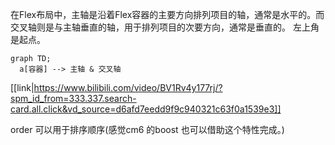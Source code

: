 在Flex布局中，主轴是沿着Flex容器的主要方向排列项目的轴，通常是水平的。而交叉轴则是与主轴垂直的轴，用于排列项目的次要方向，通常是垂直的。
左上角是起点。

```mermaid
graph TD;
  a[容器] --> 主轴 & 交叉轴
```

[[link|https://www.bilibili.com/video/BV1Rv4y177rj/?spm_id_from=333.337.search-card.all.click&vd_source=d6afd7eedd9f9c940321c63f0a1539e3]]

order 可以用于排序顺序(感觉cm6 的boost 也可以借助这个特性完成。)